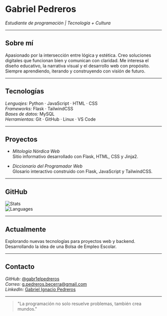 # Gabriel Pedreros  
*Estudiante de programación | Tecnología + Cultura*

---

## Sobre mí  
Apasionado por la intersección entre lógica y estética. Creo soluciones digitales que funcionan bien y comunican con claridad. Me interesa el diseño educativo, la narrativa visual y el desarrollo web con propósito. Siempre aprendiendo, iterando y construyendo con visión de futuro.

---

## Tecnologías  
*Lenguajes:* Python · JavaScript · HTML · CSS  
*Frameworks:* Flask · TailwindCSS  
*Bases de datos:* MySQL  
*Herramientas:* Git · GitHub · Linux · VS Code

---

## Proyectos  
- *Mitología Nórdica Web*  
  Sitio informativo desarrollado con Flask, HTML, CSS y Jinja2.

- *Diccionario del Programador Web*  
  Glosario interactivo construido con Flask, JavaScript y TailwindCSS.

---

## GitHub  
![Stats](https://github-readme-stats.vercel.app/api?username=gabr1elpedreros&show_icons=true&theme=tokyonight)  
![Languages](https://github-readme-stats.vercel.app/api/top-langs/?username=gabr1elpedreros&layout=compact&theme=tokyonight)

---

## Actualmente  
Explorando nuevas tecnologías para proyectos web y backend.  
Desarrollando la idea de una Bolsa de Empleo Escolar.

---

## Contacto  
*GitHub:* [@gabr1elpedreros](https://github.com/gabr1elpedreros)  
*Correo:* g.pedreros.becerra@gmail.com  
*LinkedIn:* [Gabriel Ignacio Pedreros](https://www.linkedin.com/in/gabriel-ignacio-pedreros-089365357)

---

> "La programación no solo resuelve problemas, también crea mundos."
